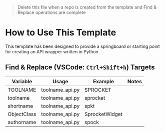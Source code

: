 > Delete this file when a repo is created from the template and Find & Replace operations are complete

# How to Use This Template

This template has been designed to provide a springboard or starting point for creating an API wrapper written in Python


## Find & Replace (VSCode: `Ctrl+Shift+h`) Targets
| Variable | Usage | Example | Notes |
|--|--|--|--|
|TOOLNAME|toolname_api.py| SPROCKET ||
|toolname|toolname_api.py| sprocket ||
|shortname|toolname_api.py| spkt ||
|ObjectClass|toolname_api.py| SprocketWidget ||
|authorname|toolname_api.py| spock ||